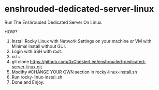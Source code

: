 # enshrouded-dedicated-server-linux
Run The Enshrouded Dedicated Server On Linux.

HOW?

1. Install Rocky Linux with Network Settings on your machine or VM with Minimal Install without GUI.
2. Login with SSH with root.
3. cd ~
4. git clone https://github.com/0xChesterLee/enshrouded-dedicated-server-linux.git
5. Modifty #CHANGE YOUR OWN section in rocky-linux-install.sh
6. Run rocky-linux-install.sh
7. Done and Enjoy.